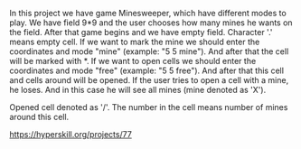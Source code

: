   In this project we have game Minesweeper, which have different modes to play.
  We have field 9*9 and the user chooses how many mines he wants on the field. After that game begins and we have empty field. Character '.' means empty cell.
  If we want to mark the mine we should enter the coordinates and mode "mine" (example: "5 5 mine"). And after that the cell will be marked with *.
  If we want to open cells we should enter the coordinates and mode "free" (example: "5 5 free"). And after that this cell and cells around will be opened.
  If the user tries to open a cell with a mine, he loses. And in this case he will see all mines (mine denoted as 'X').

  Opened cell denoted as '/'. The number in the cell means number of mines around this cell.

  https://hyperskill.org/projects/77